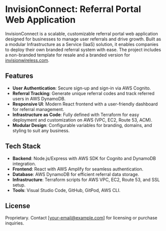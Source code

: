 # InvisionConnect: Referral Portal Web Application

InvisionConnect is a scalable, customizable referral portal web application designed for businesses to manage user referrals and drive growth. Built as a modular Infrastructure as a Service (IaaS) solution, it enables companies to deploy their own branded referral system with ease. The project includes a non-branded template for resale and a branded version for [invisionwireless.com](https://invisionwireless.com).

## Features
- **User Authentication**: Secure sign-up and sign-in via AWS Cognito.
- **Referral Tracking**: Generate unique referral codes and track referred users in AWS DynamoDB.
- **Responsive UI**: Modern React frontend with a user-friendly dashboard for referral management.
- **Infrastructure as Code**: Fully defined with Terraform for easy deployment and customization on AWS (VPC, EC2, Route 53, ACM).
- **Modular Design**: Configurable variables for branding, domains, and styling to suit any business.

## Tech Stack
- **Backend**: Node.js/Express with AWS SDK for Cognito and DynamoDB integration.
- **Frontend**: React with AWS Amplify for seamless authentication.
- **Database**: AWS DynamoDB for efficient referral data storage.
- **Infrastructure**: Terraform scripts for AWS VPC, EC2, Route 53, and SSL setup.
- **Tools**: Visual Studio Code, GitHub, GitPod, AWS CLI.

## License
Proprietary. Contact [your-email@example.com] for licensing or purchase inquiries.
